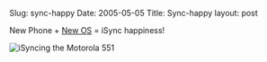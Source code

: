 Slug: sync-happy
Date: 2005-05-05
Title: Sync-happy
layout: post

New Phone + <a href="http://www.apple.com/macosx/">New OS</a> = iSync happiness!

<img alt="iSyncing the Motorola 551" class="at-xid-6a010534988cd3970b0120a5b369de970c" src="https://steveivy.typepad.com/.a/6a010534988cd3970b0120a5b369de970c-pi" />
